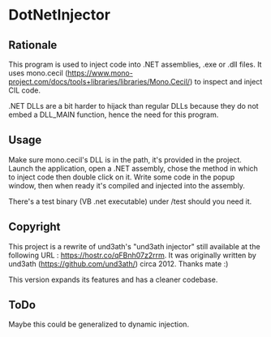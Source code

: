 DotNetInjector
==============

Rationale
---------
This program is used to inject code into .NET assemblies, .exe or .dll files.
It uses mono.cecil (https://www.mono-project.com/docs/tools+libraries/libraries/Mono.Cecil/) to inspect and inject CIL code.

.NET DLLs are a bit harder to hijack than regular DLLs because they do not embed a DLL_MAIN function, hence the need for this program.

Usage
-----
Make sure mono.cecil's DLL is in the path, it's provided in the project.
Launch the application, open a .NET assembly, chose the method in which to inject code then double click on it. Write some code in the popup window, then when ready it's compiled and injected into the assembly.

There's a test binary (VB .net executable) under /test should you need it.

Copyright
---------
This project is a rewrite of und3ath's "und3ath injector" still available at the following URL : https://hostr.co/qFBnh07z2rrm.
It was originally written by und3ath (https://github.com/und3ath/) circa 2012. Thanks mate :)

This version expands its features and has a cleaner codebase.

ToDo
----
Maybe this could be generalized to dynamic injection.